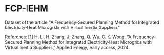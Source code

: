 # FCP-IEHM
Dataset of the article "A Frequency-Secured Planning Method for Integrated Electricity-Heat Microgrids with Virtual Inertia Suppliers"

Reference:
[1] H. Li, H. Zhang, J. Zhang, Q. Wu, C. K. Wong, “A Frequency-Secured Planning Method for Integrated Electricity-Heat Microgrids with Virtual Inertia Suppliers,” Applied Energy, early access, 2024.
